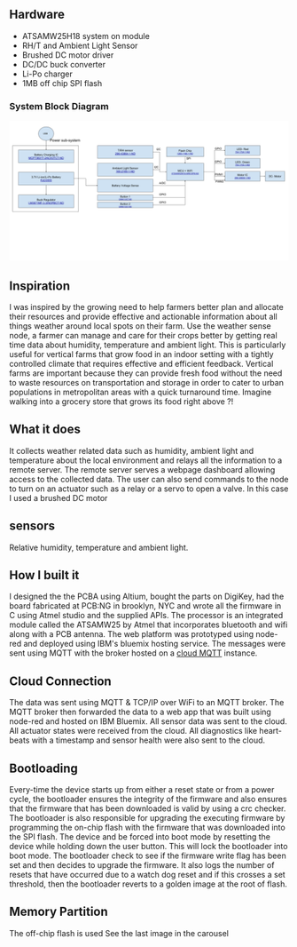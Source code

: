 ## Hardware
* ATSAMW25H18 system on module
* RH/T and Ambient Light Sensor
* Brushed DC motor driver
* DC/DC buck converter
* Li-Po charger
* 1MB off chip SPI flash

### System Block Diagram

![Block Diagram with Part Numbers](https://github.com/amansehgal0u2/IoT-Sensor-Board/blob/master/system.png)

## Inspiration
I was inspired by the growing need to help farmers better plan and allocate their resources and provide effective and actionable information about all things weather around local spots on their farm. Use the weather sense node, a farmer can manage and care for their crops better by getting real time data about humidity, temperature and ambient light. This is particularly useful for vertical farms that grow food in an indoor setting with a tightly controlled climate that requires effective and efficient feedback. Vertical farms are important because they can provide fresh food without the need to waste resources on transportation and storage in order to cater to urban populations in metropolitan areas with a quick turnaround time. Imagine walking into a grocery store that grows its food right above ?!



## What it does
It collects weather related data such as humidity, ambient light and temperature about the local environment and relays all the information to a remote server. The remote server serves a webpage dashboard allowing access to the collected data. The user can also send commands to the node to turn on an actuator such as a relay or a servo to open a valve. In this case I used a brushed DC motor


## sensors
Relative humidity, temperature and ambient light.

## How I built it
I designed the the PCBA using Altium, bought the parts on DigiKey, had the board fabricated at PCB:NG in brooklyn, NYC and wrote all the firmware in C using Atmel studio and the supplied APIs. The processor is an integrated module called the ATSAMW25 by Atmel that incorporates bluetooth and wifi along with a PCB antenna. The web platform was prototyped using node-red and deployed using IBM's bluemix hosting service. The messages were sent using MQTT with the broker hosted on a [cloud MQTT](http://www.cloudmqtt.com) instance. 

## Cloud Connection
The data was sent using MQTT & TCP/IP over WiFi to an MQTT broker. The MQTT broker then forwarded the data to a web app that was built using node-red and hosted on IBM Bluemix. All sensor data was sent to the cloud. All actuator states were received from the cloud. All diagnostics like heart-beats with a timestamp and sensor health were also sent to the cloud.

## Bootloading
Every-time the device starts up from either a reset state or from a power cycle, the bootloader ensures the integrity of the firmware and also ensures that the firmware that has been downloaded is valid by using a crc checker. The bootloader is also responsible for upgrading the executing firmware by programming the on-chip flash with the firmware that was downloaded into the SPI flash. The device and be forced into boot mode by resetting the device while holding down the user button. This will lock the bootloader into boot mode. The bootloader check to see if the firmware write flag has been set and then decides to upgrade the firmware. It also logs the number of resets that have occurred due to a watch dog reset and if this crosses a set threshold, then the bootloader reverts to a golden image at the root of flash. 

## Memory Partition
The off-chip flash is used See the last image in the carousel
